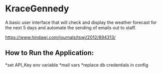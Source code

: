 # KraceGennedy

A basic user interface that will check and display the weather forecast for the next 5 days and automate the sending of emails out to staff.

https://www.hindawi.com/journals/tswj/2012/894313/

## How to Run the Application:
*set API_Key env variable
*mail vars
*replace db credentials in config